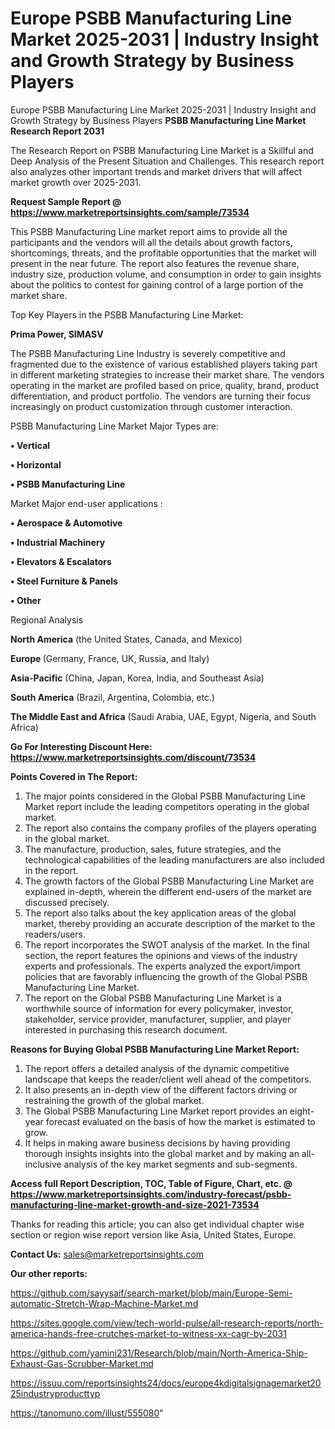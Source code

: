 # Europe PSBB Manufacturing Line Market 2025-2031 | Industry Insight and Growth Strategy by Business Players
Europe PSBB Manufacturing Line Market 2025-2031 | Industry Insight and Growth Strategy by Business Players
<strong>PSBB Manufacturing Line Market Research Report 2031</strong>

The Research Report on PSBB Manufacturing Line Market is a Skillful and Deep Analysis of the Present Situation and Challenges. This research report also analyzes other important trends and market drivers that will affect market growth over 2025-2031.

<strong>Request Sample Report @ <a href=https://www.marketreportsinsights.com/sample/73534>https://www.marketreportsinsights.com/sample/73534</a></strong>

This PSBB Manufacturing Line market report aims to provide all the participants and the vendors will all the details about growth factors, shortcomings, threats, and the profitable opportunities that the market will present in the near future. The report also features the revenue share, industry size, production volume, and consumption in order to gain insights about the politics to contest for gaining control of a large portion of the market share.

Top Key Players in the PSBB Manufacturing Line Market:

<strong>Prima Power, SIMASV</strong>

The PSBB Manufacturing Line Industry is severely competitive and fragmented due to the existence of various established players taking part in different marketing strategies to increase their market share. The vendors operating in the market are profiled based on price, quality, brand, product differentiation, and product portfolio. The vendors are turning their focus increasingly on product customization through customer interaction.

PSBB Manufacturing Line Market Major Types are:

<strong>• Vertical

• Horizontal

• PSBB Manufacturing Line</strong>

Market Major end-user applications :

<strong>• Aerospace & Automotive

• Industrial Machinery

• Elevators & Escalators

• Steel Furniture & Panels

• Other</strong>

Regional Analysis

</u><strong><b>North America</b></strong> (the United States, Canada, and Mexico)

<strong><b>Europe </b></strong>(Germany, France, UK, Russia, and Italy)

<strong><b>Asia-Pacific</b></strong> (China, Japan, Korea, India, and Southeast Asia)

<strong><b>South America</b></strong> (Brazil, Argentina, Colombia, etc.)

<strong><b>The Middle East and Africa</b></strong> (Saudi Arabia, UAE, Egypt, Nigeria, and South Africa)

<strong>Go For Interesting Discount Here: <a href=https://www.marketreportsinsights.com/discount/73534>https://www.marketreportsinsights.com/discount/73534</a></strong>

<strong>Points Covered in The Report:</strong>
<ol>
  <li>The major points considered in the Global PSBB Manufacturing Line Market report include the leading competitors operating in the global market.</li>
  <li>The report also contains the company profiles of the players operating in the global market.</li>
  <li>The manufacture, production, sales, future strategies, and the technological capabilities of the leading manufacturers are also included in the report.</li>
  <li>The growth factors of the Global PSBB Manufacturing Line Market are explained in-depth, wherein the different end-users of the market are discussed precisely.</li>
  <li>The report also talks about the key application areas of the global market, thereby providing an accurate description of the market to the readers/users.</li>
  <li>The report incorporates the SWOT analysis of the market. In the final section, the report features the opinions and views of the industry experts and professionals. The experts analyzed the export/import policies that are favorably influencing the growth of the Global PSBB Manufacturing Line Market.</li>
  <li>The report on the Global PSBB Manufacturing Line Market is a worthwhile source of information for every policymaker, investor, stakeholder, service provider, manufacturer, supplier, and player interested in purchasing this research document.</li>
</ol>
<strong>Reasons for Buying Global PSBB Manufacturing Line Market Report:</strong>

<ol>
  <li>The report offers a detailed analysis of the dynamic competitive landscape that keeps the reader/client well ahead of the competitors.</li>
  <li>It also presents an in-depth view of the different factors driving or restraining the growth of the global market.</li>
  <li>The Global PSBB Manufacturing Line Market report provides an eight-year forecast evaluated on the basis of how the market is estimated to grow.</li>
  <li>It helps in making aware business decisions by having providing thorough insights insights into the global market and by making an all-inclusive analysis of the key market segments and sub-segments.</li>
</ol>
<strong>Access full Report Description, TOC, Table of Figure, Chart, etc. @ <a href=https://www.marketreportsinsights.com/industry-forecast/psbb-manufacturing-line-market-growth-and-size-2021-73534>https://www.marketreportsinsights.com/industry-forecast/psbb-manufacturing-line-market-growth-and-size-2021-73534</a></strong>


Thanks for reading this article; you can also get individual chapter wise section or region wise report version like Asia, United States, Europe.

<strong>Contact Us:</strong>
sales@marketreportsinsights.com

<strong>Our other reports:</strong>

<a href=https://github.com/sayysaif/search-market/blob/main/Europe-Semi-automatic-Stretch-Wrap-Machine-Market.md>https://github.com/sayysaif/search-market/blob/main/Europe-Semi-automatic-Stretch-Wrap-Machine-Market.md</a>

<a href=https://sites.google.com/view/tech-world-pulse/all-research-reports/north-america-hands-free-crutches-market-to-witness-xx-cagr-by-2031>https://sites.google.com/view/tech-world-pulse/all-research-reports/north-america-hands-free-crutches-market-to-witness-xx-cagr-by-2031</a>

<a href=https://github.com/yamini231/Research/blob/main/North-America-Ship-Exhaust-Gas-Scrubber-Market.md>https://github.com/yamini231/Research/blob/main/North-America-Ship-Exhaust-Gas-Scrubber-Market.md</a>

<a href=https://issuu.com/reportsinsights24/docs/europe4kdigitalsignagemarket2025industryproducttyp>https://issuu.com/reportsinsights24/docs/europe4kdigitalsignagemarket2025industryproducttyp</a>

<a href=https://tanomuno.com/illust/555080>https://tanomuno.com/illust/555080</a>"
